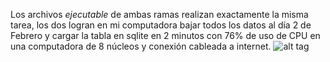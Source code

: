 Los archivos *ejecutable* de ambas ramas realizan exactamente la misma tarea, los dos logran en mi computadora bajar todos los datos al día 2 de Febrero y cargar la tabla en sqlite en 2 minutos con 76% de uso de CPU en una computadora de 8 núcleos y conexión cableada a internet.
![alt tag](https://github.com/ollin18/dpa_equipo6/blob/master/tarea_1/aux/perf.png)
